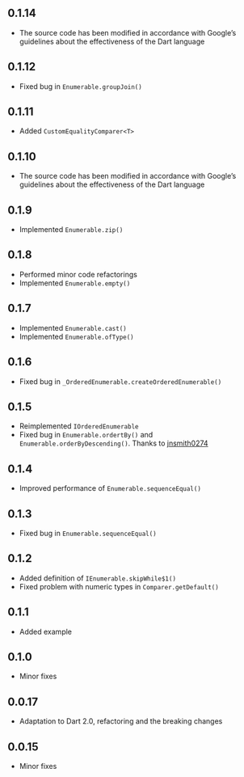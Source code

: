## 0.1.14

- The source code has been modified in accordance with Google’s guidelines about the effectiveness of the Dart language

## 0.1.12

- Fixed bug in `Enumerable.groupJoin()`

## 0.1.11

- Added `CustomEqualityComparer<T>`

## 0.1.10

- The source code has been modified in accordance with Google’s guidelines about the effectiveness of the Dart language

## 0.1.9

- Implemented `Enumerable.zip()`

## 0.1.8

- Performed minor code refactorings
- Implemented `Enumerable.empty()`

## 0.1.7

- Implemented `Enumerable.cast()`
- Implemented `Enumerable.ofType()`

## 0.1.6

- Fixed bug in `_OrderedEnumerable.createOrderedEnumerable()`

## 0.1.5

- Reimplemented `IOrderedEnumerable`
- Fixed bug in `Enumerable.ordertBy()` and `Enumerable.orderByDescending()`. Thanks to [jnsmith0274](https://github.com/jnsmith0274)

## 0.1.4

- Improved performance of `Enumerable.sequenceEqual()`

## 0.1.3

- Fixed bug in `Enumerable.sequenceEqual()`

## 0.1.2

- Added definition of `IEnumerable.skipWhile$1()`
- Fixed problem with numeric types in `Comparer.getDefault()`

## 0.1.1

- Added example

## 0.1.0

- Minor fixes

## 0.0.17

- Adaptation to Dart 2.0, refactoring and the breaking changes

## 0.0.15

- Minor fixes
